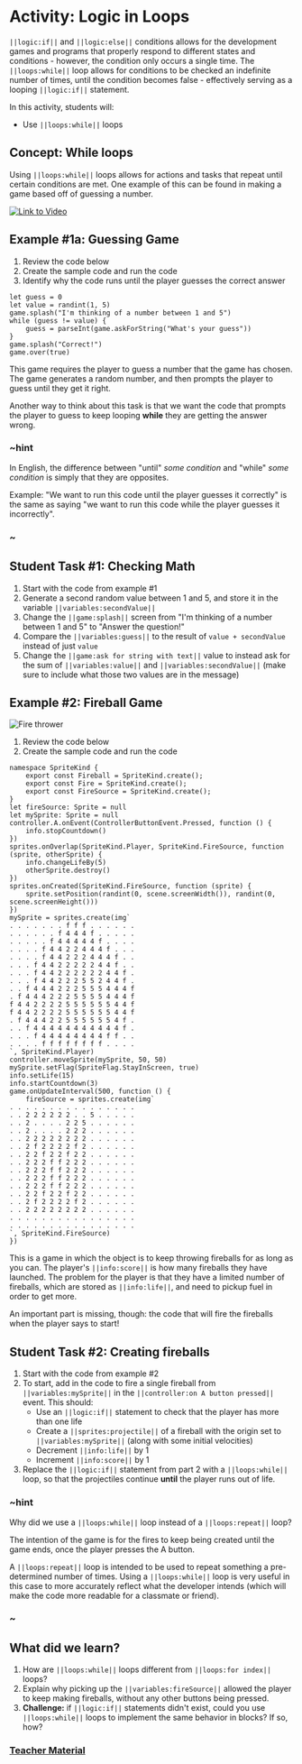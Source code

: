 # Activity: Logic in Loops

``||logic:if||`` and ``||logic:else||`` conditions allows for the development games and programs that properly respond to different states and conditions - however, the condition only occurs a single time. The ``||loops:while||`` loop allows for conditions to be checked an indefinite number of times, until the condition becomes false - effectively serving as a looping ``||logic:if||`` statement.

In this activity, students will:
* Use ``||loops:while||`` loops

## Concept: While loops

Using ``||loops:while||`` loops allows for actions and tasks that repeat until certain conditions are met. One example of this can be found in making a game based off of guessing a number.

[![Link to Video](/static/thumbnail_play_video.png)](https://aka.ms/40546a-logic-while)

## Example #1a: Guessing Game

1. Review the code below
2. Create the sample code and run the code
3. Identify why the code runs until the player guesses the correct answer

```blocks
let guess = 0
let value = randint(1, 5)
game.splash("I'm thinking of a number between 1 and 5")
while (guess != value) {
    guess = parseInt(game.askForString("What's your guess"))
}
game.splash("Correct!")
game.over(true)
```

This game requires the player to guess a number that the game has chosen. The game generates a random number, and then prompts the player to guess until they get it right.

Another way to think about this task is that we want the code that prompts the player to guess to keep looping **while** they are getting the answer wrong.

### ~hint

In English, the difference between "until" *some condition* and "while" *some condition* is simply that they are opposites.

Example: "We want to run this code until the player guesses it correctly" is the same as saying "we want to run this code while the player guesses it incorrectly".

### ~

## Student Task #1: Checking Math

1. Start with the code from example #1
2. Generate a second random value between 1 and 5, and store it in the variable ``||variables:secondValue||``
3. Change the ``||game:splash||`` screen from "I'm thinking of a number between 1 and 5" to "Answer the question!"
4. Compare the ``||variables:guess||`` to the result of `value + secondValue` instead of just `value`
5. Change the ``||game:ask for string with text||`` value to instead ask for the sum of ``||variables:value||`` and ``||variables:secondValue||`` (make sure to include what those two values are in the message)

## Example #2: Fireball Game

![Fire thrower](/static/courses/csintro2/logic/fire-shooter.gif)

1. Review the code below
2. Create the sample code and run the code

```blocks
namespace SpriteKind {
    export const Fireball = SpriteKind.create();
    export const Fire = SpriteKind.create();
    export const FireSource = SpriteKind.create();
}
let fireSource: Sprite = null
let mySprite: Sprite = null
controller.A.onEvent(ControllerButtonEvent.Pressed, function () {
    info.stopCountdown()
})
sprites.onOverlap(SpriteKind.Player, SpriteKind.FireSource, function (sprite, otherSprite) {
    info.changeLifeBy(5)
    otherSprite.destroy()
})
sprites.onCreated(SpriteKind.FireSource, function (sprite) {
    sprite.setPosition(randint(0, scene.screenWidth()), randint(0, scene.screenHeight()))
})
mySprite = sprites.create(img`
. . . . . . . f f f . . . . . .
. . . . . . f 4 4 4 f . . . . .
. . . . . f 4 4 4 4 4 f . . . .
. . . . f 4 4 2 2 4 4 4 f . . .
. . . . f 4 4 2 2 2 4 4 4 f . .
. . . f 4 4 2 2 2 2 2 4 4 f . .
. . . f 4 4 2 2 2 2 2 2 4 4 f .
. . . f 4 4 2 2 2 5 5 2 4 4 f .
. . f 4 4 4 2 2 2 5 5 5 4 4 4 f
. f 4 4 4 2 2 2 5 5 5 5 4 4 4 f
f 4 4 2 2 2 2 5 5 5 5 5 5 4 4 f
f 4 4 2 2 2 2 5 5 5 5 5 5 4 4 f
. f 4 4 4 2 2 5 5 5 5 5 5 4 f .
. . f 4 4 4 4 4 4 4 4 4 4 4 f .
. . . f 4 4 4 4 4 4 4 4 f f . .
. . . . f f f f f f f f . . . .
`, SpriteKind.Player)
controller.moveSprite(mySprite, 50, 50)
mySprite.setFlag(SpriteFlag.StayInScreen, true)
info.setLife(15)
info.startCountdown(3)
game.onUpdateInterval(500, function () {
    fireSource = sprites.create(img`
. . . . . . . . . . . . . . . .
. . 2 2 2 2 2 2 . . 5 . . . . .
. . 2 . . . . 2 2 5 . . . . . .
. . 2 . . . . 2 2 2 . . . . . .
. . 2 2 2 2 2 2 2 2 . . . . . .
. . 2 f 2 2 2 2 f 2 . . . . . .
. . 2 2 f 2 2 f 2 2 . . . . . .
. . 2 2 2 f f 2 2 2 . . . . . .
. . 2 2 2 f f 2 2 2 . . . . . .
. . 2 2 2 f f 2 2 2 . . . . . .
. . 2 2 2 f f 2 2 2 . . . . . .
. . 2 2 f 2 2 f 2 2 . . . . . .
. . 2 f 2 2 2 2 f 2 . . . . . .
. . 2 2 2 2 2 2 2 2 . . . . . .
. . . . . . . . . . . . . . . .
. . . . . . . . . . . . . . . .
`, SpriteKind.FireSource)
})
```

This is a game in which the object is to keep throwing fireballs for as long as you can. The player's ``||info:score||`` is how many fireballs they have launched. The problem for the player is that they have a limited number of fireballs, which are stored as ``||info:life||``, and need to pickup fuel in order to get more.

An important part is missing, though: the code that will fire the fireballs when the player says to start!

## Student Task #2: Creating fireballs

1. Start with the code from example #2
2. To start, add in the code to fire a single fireball from ``||variables:mySprite||`` in the ``||controller:on A button pressed||`` event. This should:
    * Use an ``||logic:if||`` statement to check that the player has more than one life
    * Create a ``||sprites:projectile||`` of a fireball with the origin set to ``||variables:mySprite||`` (along with some initial velocities)
    * Decrement ``||info:life||`` by 1
    * Increment ``||info:score||`` by 1
3. Replace the ``||logic:if||`` statement from part 2 with a ``||loops:while||`` loop, so that the projectiles continue **until** the player runs out of life.

### ~hint

Why did we use a ``||loops:while||`` loop instead of a ``||loops:repeat||`` loop?

The intention of the game is for the fires to keep being created until the game ends, once the player presses the A button.

A ``||loops:repeat||`` loop is intended to be used to repeat something a pre-determined number of times. Using a ``||loops:while||`` loop is very useful in this case to more accurately reflect what the developer intends (which will make the code more readable for a classmate or friend).

### ~

## What did we learn?

1. How are ``||loops:while||`` loops different from ``||loops:for index||`` loops?
2. Explain why picking up the ``||variables:fireSource||`` allowed the player to keep making fireballs, without any other buttons being pressed.
3. **Challenge:** if ``||logic:if||`` statements didn't exist, could you use ``||loops:while||`` loops to implement the same behavior in blocks? If so, how?

### [Teacher Material](/courses/csintro2/about/teachers)
